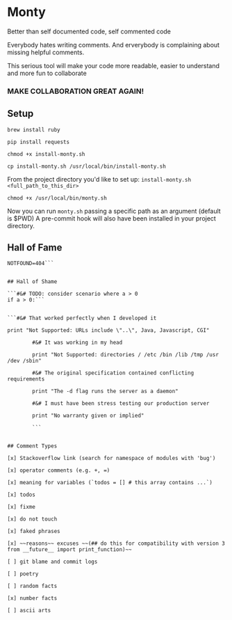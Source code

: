 # Monty

Better than self documented code, self commented code

Everybody hates writing comments. And erverybody is complaining about missing helpful comments.

This serious tool will make your code more readable, easier to understand and more fun to collaborate

### MAKE COLLABORATION GREAT AGAIN!

## Setup
`brew install ruby`

`pip install requests`

`chmod +x install-monty.sh`

`cp install-monty.sh /usr/local/bin/install-monty.sh`


From the project directory you'd like to set up:
`install-monty.sh <full_path_to_this_dir>`

`chmod +x /usr/local/bin/monty.sh`

Now you can run `monty.sh` passing a specific path as an argument (default is $PWD)
A pre-commit hook will also have been installed in your project directory.

## Hall of Fame

```#&# NOTFOUND is 404 but it could also be 746.113 or 13416.0
NOTFOUND=404```


## Hall of Shame

```#&# TODO: consider scenario where a > 0
if a > 0:```


```#&# That worked perfectly when I developed it

print "Not Supported: URLs include \"..\", Java, Javascript, CGI"

		#&# It was working in my head

		print "Not Supported: directories / /etc /bin /lib /tmp /usr /dev /sbin"

		#&# The original specification contained conflicting requirements

		print "The -d flag runs the server as a daemon"

		#&# I must have been stress testing our production server

		print "No warranty given or implied"

		```


## Comment Types

[x] Stackoverflow link (search for namespace of modules with 'bug')

[x] operator comments (e.g. +, =)

[x] meaning for variables (`todos = [] # this array contains ...`)

[x] todos

[x] fixme

[x] do not touch

[x] faked phrases

[x] ~~reasons~~ excuses ~~(## do this for compatibility with version 3 from __future__ import print_function)~~

[ ] git blame and commit logs

[ ] poetry

[ ] random facts

[x] number facts

[ ] ascii arts

